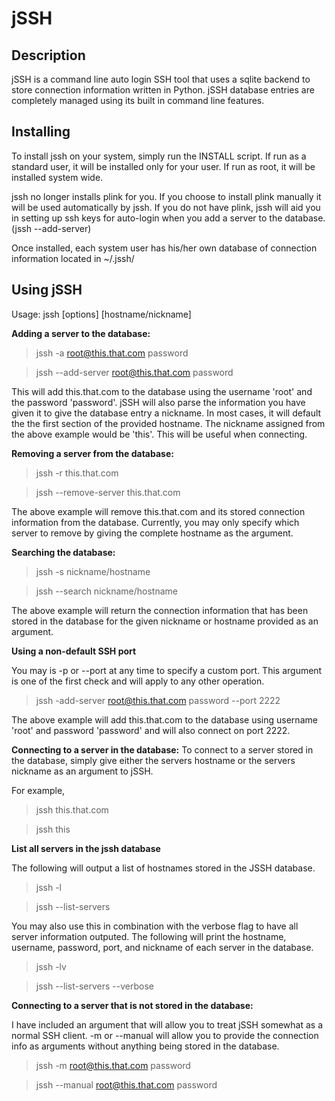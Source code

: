 jSSH
====


Description
-----------
jSSH is a command line auto login SSH tool that uses a sqlite backend to 
store connection information written in Python. jSSH database entries 
are completely managed using its built in command line features.

Installing
----------

To install jssh on your system, simply run the INSTALL script. If run as a standard user, it will be installed only for your user.
If run as root, it will be installed system wide.

jssh no longer installs plink for you. If you choose to install plink manually it will be used automatically by jssh.
If you do not have plink, jssh will aid you in setting up ssh keys for auto-login when you add a server to the database. (jssh --add-server)

Once installed, each system user has his/her own database of connection 
information located in ~/.jssh/

Using jSSH
-----------

Usage: jssh [options] [hostname/nickname]


**Adding a server to the database:**

>jssh -a root@this.that.com password

>jssh --add-server root@this.that.com password

This will add this.that.com to the database using the username 'root' 
and the password 'password'. jSSH will also parse the information you 
have given it to give the database entry a nickname. In most cases, it 
will default the the first section of the provided hostname. The 
nickname assigned from the above example would be 'this'. This will be 
useful when connecting. 


**Removing a server from the database:**

>jssh -r this.that.com
 
>jssh --remove-server this.that.com

The above example will remove this.that.com and its stored connection 
information from the database. Currently, you may only specify which 
server to remove by giving the complete hostname as the argument. 

**Searching the database:**
>jssh -s nickname/hostname

>jssh --search nickname/hostname

The above example will return the connection information that has been 
stored in the database for the given nickname or hostname provided as an 
argument.


**Using a non-default SSH port**

You may is -p or --port at any time to specify a custom port. This 
argument is one of the first check and will apply to any other 
operation. 


>jssh -add-server root@this.that.com password --port 2222

The above example will add this.that.com to the database using username 
'root' and password 'password' and will also connect on port 2222.

**Connecting to a server in the database:**
To connect to a server stored in the database, simply give either the 
servers hostname or the servers nickname as an argument to jSSH. 

For example, 

>jssh this.that.com

>jssh this


**List all servers in the jssh database**

The following will output a list of hostnames stored in the JSSH database.

> jssh -l

> jssh --list-servers

You may also use this in combination with the verbose flag to have all server information outputed. The following will print the hostname, username, password, port, and nickname of each server in the database.

> jssh -lv

> jssh --list-servers --verbose

**Connecting to a server that is not stored in the database:**

I have included an argument that will allow you to treat jSSH somewhat 
as a normal SSH client. -m or --manual will allow you to provide the 
connection info as arguments without anything being stored in the 
database. 

>jssh -m root@this.that.com password

>jssh --manual root@this.that.com password


